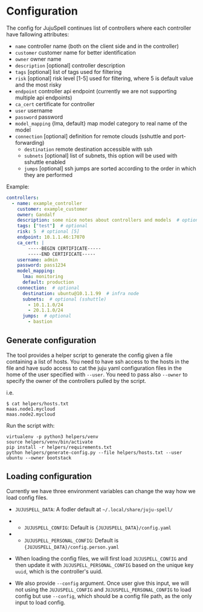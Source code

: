 # Configuration

The config for JujuSpell continues list of controllers where each controller have fallowing attributes:

* `name` controller name (both on the client side and in the controller)
* `customer` customer name for better identification
* `owner` owner name
* `description` [optional] controller description
* `tags` [optional] list of tags used for filtering
* `risk` [optional] risk level [1-5] used for filtering, where 5 is default value and the most risky
* `endpoint` controller api endpoint (currently we are not supporting multiple api endpoints)
* `ca_cert` certificate for controller
* `user` username
* `password` password
* `model_mapping` {lma, default} map model category to real name of the model
* `connection` [optional] definition for remote clouds (sshuttle and port-forwarding)
  * `destination` remote destination accessible with ssh
  * `subnets` [optional] list of subnets, this option will be used with sshuttle enabled
  * `jumps` [optional] ssh jumps are sorted according to the order in which they are performed


Example:
```yaml
controllers:
  - name: example_controller
    customer: example_customer
    owner: Gandalf
    description: some nice notes about controllers and models  # optional
    tags: ["test"]  # optional
    risk: 5  # optional [5]
    endpoint: 10.1.1.46:17070
    ca_cert: |
        -----BEGIN CERTIFICATE-----
        -----END CERTIFICATE-----
    username: admin
    password: pass1234
    model_mapping:
      lma: monitoring
      default: production
    connection:  # optional
      destination: ubuntu@10.1.1.99  # infra node
      subnets:  # optional (sshuttle)
        - 10.1.1.0/24
        - 20.1.1.0/24
      jumps:  # optional
        - bastion
```

## Generate configuration

The tool provides a helper script to generate the config given a file containing a list of hosts.
You need to have ssh access to the hosts in the file and have sudo access to cat the juju yaml configuration files 
in the home of the user specified with `--user`. You need to pass also `--owner` to specify the owner of the controllers 
pulled by the script.

i.e.
```commandline
$ cat helpers/hosts.txt
maas.node1.mycloud
maas.node2.mycloud
```

Run the script with:
```commandline
virtualenv -p python3 helpers/venv
source helpers/venv/bin/activate
pip install -r helpers/requirements.txt
python helpers/generate-config.py --file helpers/hosts.txt --user ubuntu --owner bootstack
```

## Loading configuration

Currently we have three environment variables can change the way how we load config files.

* `JUJUSPELL_DATA`: A fodler default at `~/.local/share/juju-spell/`
* * `JUJUSPELL_CONFIG`: Default is `{JUJUSPELL_DATA}/config.yaml`
* * `JUJUSPELL_PERSONAL_CONFIG`: Default is `{JUJUSPELL_DATA}/config.person.yaml`

* When loading the config files, we will first load `JUJUSPELL_CONFIG` and then update it with `JUJUSPELL_PERSONAL_CONFIG` based on the unique key `uuid`, which is the controller's uuid.
* We also provide `--config` argument. Once user give this input, we will not using the `JUJUSPELL_CONFIG` and `JUJUSPELL_PERSONAL_CONFIG` to load config but use `--config`, which should be a config file path, as the only input to load config.
